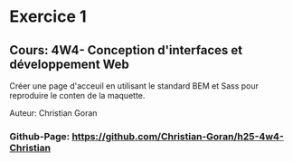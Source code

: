 # Exercice 1 
## Cours: 4W4- Conception d'interfaces et développement Web

Créer une page d'acceuil en utilisant le standard BEM et Sass pour reproduire le conten de la maquette.

Auteur: Christian Goran

### Github-Page: https://github.com/Christian-Goran/h25-4w4-Christian